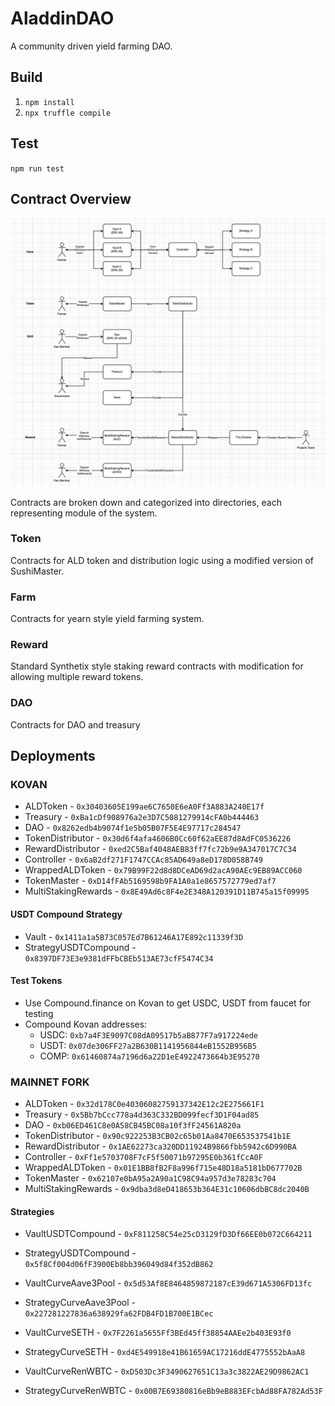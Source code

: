 # AladdinDAO
A community driven yield farming DAO.

## Build

1. `npm install`
2. `npx truffle compile`

## Test
`npm run test`

## Contract Overview

![Overview](/diagram.png)

Contracts are broken down and categorized into directories, each representing module of the system.

### Token
Contracts for ALD token and distribution logic using a modified version of SushiMaster.

### Farm
Contracts for yearn style yield farming system.

### Reward
Standard Synthetix style staking reward contracts with modification for allowing multiple reward tokens.

### DAO
Contracts for DAO and treasury

## Deployments

### KOVAN
 - ALDToken - `0x30403605E199ae6C7650E6eA0Ff3A883A240E17f`
 - Treasury - `0xBa1cDf908976a2e3D7C5081279914cFA0b444463`
 - DAO - `0x8262edb4b9074f1e5b05B07F5E4E97717c284547`
 - TokenDistributor - `0x30d6f4afa4606B0Cc60f62aEE87d8AdFC0536226`
 - RewardDistributor - `0xed2C5Baf4048AEB83ff7fc72b9e9A347017C7C34`
 - Controller - `0x6aB2df271F1747CCAc85AD649a8eD178D058B749`
 - WrappedALDToken - `0x79B99F22d8d8DCeAD69d2acA90AEc9EB89ACC060`
 - TokenMaster - `0xD14fFAb5169598b9FA1A0a1e8657572779ed7af7`
 - MultiStakingRewards - `0x8E49Ad6c8F4e2E348A120391D11B745a15f09995`

#### USDT Compound Strategy
- Vault - `0x1411a1a5B73C057Ed7B61246A17E892c11339f3D`
- StrategyUSDTCompound - `0x8397DF73E3e9381dFFbCBEb513AE73cfF5474C34`

#### Test Tokens
- Use Compound.finance on Kovan to get USDC, USDT from faucet for testing
- Compound Kovan addresses:
  - USDC: `0xb7a4F3E9097C08dA09517b5aB877F7a917224ede`
  - USDT: `0x07de306FF27a2B630B1141956844eB1552B956B5`
  - COMP: `0x61460874a7196d6a22D1eE4922473664b3E95270`


### MAINNET FORK
 - ALDToken - `0x32d178C0e40306082759137342E12c2E275661F1`
 - Treasury - `0x5Bb7bCcc778a4d363C332BD099fecf3D1F04ad85`
 - DAO - `0xb06ED461C8e0A58CB45BC08a10f3fF24561A820a`
 - TokenDistributor - `0x90c922253B3CB02c65b01Aa8470E653537541b1E`
 - RewardDistributor - `0x1AE62273ca320DD11924B9866fbb5942c6D990BA`
 - Controller - `0xFf1e5703708F7cF5f50071b97295E0b361fCcA0F`
 - WrappedALDToken - `0x01E1BB8fB2F8a996f715e48D18a5181bD677702B`
 - TokenMaster - `0x62107e0bA95a2A90a1C98C94a957d3e78283c704`
 - MultiStakingRewards - `0x9dba3d8eD418653b364E31c10606dbBC8dc2040B`

#### Strategies
- VaultUSDTCompound - `0xF811258C54e25cD3129fD3Df66EE0b072C664211`
- StrategyUSDTCompound - `0x5f8Cf004d06fF3900Eb8bb396049d84f352dB862`

- VaultCurveAave3Pool - `0x5d53Af8E8464859872187cE39d671A5306FD13fc`
- StrategyCurveAave3Pool - `0x227281227836a638929fa62FDB4FD1B700E1BCec`

- VaultCurveSETH - `0x7F2261a5655Ff3BEd45ff38854AAEe2b403E93f0`
- StrategyCurveSETH - `0xd4E549918e41B61659AC17216ddE4775552bAaA8`

- VaultCurveRenWBTC - `0xD503Dc3F3490627651C13a3c3822AE29D9862AC1`
- StrategyCurveRenWBTC - `0x00B7E69380816eBb9eB883EFcbAd88FA782Ad53F`
